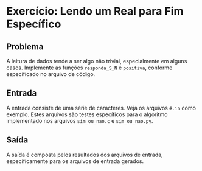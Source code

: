 Exercício: Lendo um Real para Fim Específico
============================================


Problema
--------

A leitura de dados tende a ser algo não trivial, especialmente em alguns casos. Implemente as funções ```responda_S_N``` e ```positiva```, conforme especificado no arquivo de código.


Entrada
-------

A entrada consiste de uma série de caracteres. Veja os arquivos ```#.in``` como exemplo. Estes arquivos são testes específicos para o algoritmo implementado nos arquivos ```sim_ou_nao.c``` e ```sim_ou_nao.py```.


Saída
-------

A saída é composta pelos resultados dos arquivos de entrada, especificamente para os arquivos de entrada gerados.
